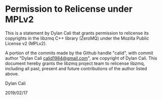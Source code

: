 # Permission to Relicense under MPLv2

This is a statement by Dylan Cali
that grants permission to relicense its copyrights in the libzmq C++
library (ZeroMQ) under the Mozilla Public License v2 (MPLv2).

A portion of the commits made by the Github handle "calid", with
commit author "Dylan Cali <calid1984@gmail.com>", are copyright of Dylan Cali.
This document hereby grants the libzmq project team to relicense libzmq, 
including all past, present and future contributions of the author listed above.

Dylan Cali

2019/02/17
